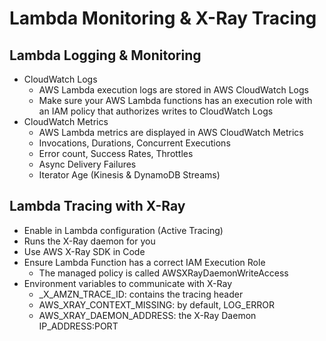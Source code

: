 # Lambda Monitoring & X-Ray Tracing

## Lambda Logging & Monitoring

- CloudWatch Logs
    - AWS Lambda execution logs are stored in AWS CloudWatch Logs
    - Make sure your AWS Lambda functions has an execution role with an IAM policy that authorizes writes to CloudWatch Logs
- CloudWatch Metrics
    - AWS Lambda metrics are displayed in AWS CloudWatch Metrics
    - Invocations, Durations, Concurrent Executions
    - Error count, Success Rates, Throttles
    - Async Delivery Failures
    - Iterator Age (Kinesis & DynamoDB Streams)

## Lambda Tracing with X-Ray
- Enable in Lambda configuration (Active Tracing)
- Runs the X-Ray daemon for you
- Use AWS X-Ray SDK in Code
- Ensure Lambda Function has a correct IAM Execution Role
    - The managed policy is called AWSXRayDaemonWriteAccess
- Environment variables to communicate with X-Ray
    - _X_AMZN_TRACE_ID: contains the tracing header
    - AWS_XRAY_CONTEXT_MISSING: by default, LOG_ERROR
    - AWS_XRAY_DAEMON_ADDRESS: the X-Ray Daemon IP_ADDRESS:PORT